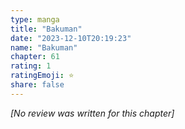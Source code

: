 ```yaml
---
type: manga
title: "Bakuman"
date: "2023-12-10T20:19:23"
name: "Bakuman"
chapter: 61
rating: 1
ratingEmoji: ⭐️
share: false
---
```


*[No review was written for this chapter]*
